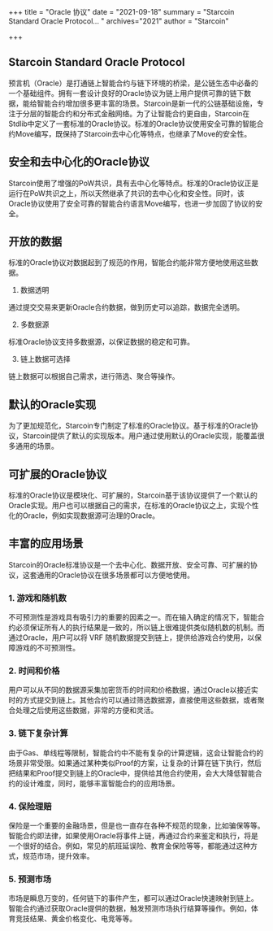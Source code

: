 +++
title = "Oracle 协议"
date = "2021-09-18"
summary = "Starcoin Standard Oracle Protocol... "
archives="2021"
author = "Starcoin"

+++

## Starcoin Standard Oracle Protocol

预言机（Oracle）是打通链上智能合约与链下环境的桥梁，是公链生态中必备的一个基础组件。拥有一套设计良好的Oracle协议为链上用户提供可靠的链下数据，能给智能合约增加很多更丰富的场景。Starcoin是新一代的公链基础设施，专注于分层的智能合约和分布式金融网络。为了让智能合约更自由，Starcoin在Stdlib中定义了一套标准的Oracle协议。标准的Oracle协议使用安全可靠的智能合约Move编写，既保持了Starcoin去中心化等特点，也继承了Move的安全性。



## 安全和去中心化的Oracle协议

Starcoin使用了增强的PoW共识，具有去中心化等特点。标准的Oracle协议正是运行在PoW共识之上，所以天然继承了共识的去中心化和安全性。同时，该Oracle协议使用了安全可靠的智能合约语言Move编写，也进一步加固了协议的安全。



## 开放的数据

标准的Oracle协议对数据起到了规范的作用，智能合约能非常方便地使用这些数据。

1. 数据透明

通过提交交易来更新Oracle合约数据，做到历史可以追踪，数据完全透明。

2. 多数据源

标准Oracle协议支持多数据源，以保证数据的稳定和可靠。

3. 链上数据可选择

链上数据可以根据自己需求，进行筛选、聚合等操作。



## 默认的Oracle实现

为了更加规范化，Starcoin专门制定了标准的Oracle协议。基于标准的Oracle协议，Starcoin提供了默认的实现版本。用户通过使用默认的Oracle实现，能覆盖很多通用的场景。



## 可扩展的Oracle协议

标准的Oracle协议是模块化、可扩展的，Starcoin基于该协议提供了一个默认的Oracle实现。用户也可以根据自己的需求，在标准的Oracle协议之上，实现个性化的Oracle，例如实现数据源可治理的Oracle。



## 丰富的应用场景

Starcoin的Oracle标准协议是一个去中心化、数据开放、安全可靠、可扩展的协议，这套通用的Oracle协议在很多场景都可以方便地使用。

### 1. 游戏和随机数

不可预测性是游戏具有吸引力的重要的因素之一。而在输入确定的情况下，智能合约必须保证所有人的执行结果是一致的，所以链上很难提供类似随机数的机制。而通过Oracle，用户可以将 VRF 随机数据提交到链上，提供给游戏合约使用，以保障游戏的不可预测性。

### 2. 时间和价格

用户可以从不同的数据源采集加密货币的时间和价格数据，通过Oracle以接近实时的方式提交到链上。其他合约可以通过筛选数据源，直接使用这些数据，或者聚合处理之后使用这些数据，非常的方便和灵活。

### 3. 链下复杂计算

由于Gas、单线程等限制，智能合约中不能有复杂的计算逻辑，这会让智能合约的场景非常受限。如果通过某种类似Proof的方案，让复杂的计算在链下执行，然后把结果和Proof提交到链上的Oracle中，提供给其他合约使用，会大大降低智能合约的设计难度，同时，能够丰富智能合约的应用场景。

### 4. 保险理赔

保险是一个重要的金融场景，但是也一直存在各种不规范的现象，比如骗保等等。智能合约即法律，如果使用Oracle将事件上链，再通过合约来鉴定和执行，将是一个很好的结合。例如，常见的航班延误险、教育金保险等等，都能通过这种方式，规范市场，提升效率。

### 5. 预测市场

市场是瞬息万变的，任何链下的事件产生，都可以通过Oracle快速映射到链上。智能合约通过获取Oracle提供的数据，触发预测市场执行结算等操作。例如，体育竞技结果、黄金价格变化、电竞等等。